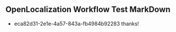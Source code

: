 ## OpenLocalization Workflow Test MarkDown
* eca82d31-2e1e-4a57-843a-fb4984b92283 thanks!

<!--HONumber=Oct16_HO3-->


